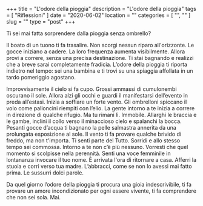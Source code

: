 +++
title = "L'odore della pioggia"
description = "L'odore della pioggia"
tags = [ "Riflessioni" ]
date = "2020-06-02"
location = ""
categories = [
  "",
  ""
]
slug = ""
type = "post"
+++

Ti sei mai fatta sorprendere dalla pioggia senza ombrello?

Il boato di un tuono ti fa trasalire. Non scorgi nessun riparo all'orizzonte. Le gocce iniziano a cadere. La loro frequenza aumenta visibilmente. Allora provi a correre, senza una precisa destinazione. Ti stai bagnando e realizzi che a breve sarai completamente fradicia. L’odore della pioggia ti riporta indietro nel tempo: sei una bambina e ti trovi su una spiaggia affollata in un tardo pomeriggio agostano. 

Improvvisamente il cielo si fa cupo. Grossi ammassi di cumulonembi oscurano il sole. Allora alzi gli occhi e guardi il manifestarsi dell’evento in preda all’estasi. Inizia a soffiare un forte vento. Gli ombrelloni spiccano il volo  come palloncini riempiti con l’elio. La gente intorno a te inizia a correre in direzione di qualche rifugio. Ma tu rimani lì. Immobile. Allarghi le braccia e le gambe, inclini il collo verso il minaccioso cielo e spalanchi la bocca. Pesanti gocce d’acqua ti bagnano la pelle salmastra annerita da una prolungata esposizione al sole. Il vento ti fa provare qualche brivido di freddo, ma non t'importa. Ti senti parte del Tutto. Sorridi e allo stesso tempo sei commossa. Intorno a te non c’è più nessuno. Vorresti che quel momento si scolpisse nella perennità. Senti una voce femminile in lontananza invocare il tuo nome. È arrivata l'ora di ritornare a casa. Afferri la stuoia e corri verso tua madre. L’abbracci, come se non lo avessi mai fatto prima. Le sussurri dolci parole. 

Da quel giorno l’odore della pioggia ti procura una gioia indescrivibile, ti fa provare un amore incondizionato per ogni essere vivente, ti fa comprendere che non sei sola. Mai. 
